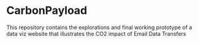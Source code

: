 # CarbonPayload
This repository contains the explorations and final working prototype of a data viz website that illustrates the CO2 impact of Email Data Transfers

